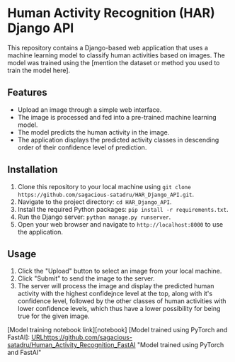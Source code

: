 # Human Activity Recognition (HAR) Django API

This repository contains a Django-based web application that uses a machine learning model to classify human activities based on images. The model was trained using the [mention the dataset or method you used to train the model here].

## Features

- Upload an image through a simple web interface.
- The image is processed and fed into a pre-trained machine learning model.
- The model predicts the human activity in the image.
- The application displays the predicted activity classes in descending order of their confidence level of prediction.

## Installation

1. Clone this repository to your local machine using `git clone https://github.com/sagacious-satadru/HAR_Django_API.git`.
2. Navigate to the project directory: `cd HAR_Django_API`.
3. Install the required Python packages: `pip install -r requirements.txt`.
4. Run the Django server: `python manage.py runserver`.
5. Open your web browser and navigate to `http://localhost:8000` to use the application.

## Usage

1. Click the "Upload" button to select an image from your local machine.
2. Click "Submit" to send the image to the server.
3. The server will process the image and display the predicted human activity with the highest confidejnce level at the top, along with it's confidence level, followed by the other classes of human activities with lower confidence levels, which thus have a lower possibility for being true for the given image. 


[Model training notebook link][notebook]
[Model trained using PyTorch and FastAI]: [URL](https://github.com/sagacious-satadru/Human_Activity_Recognition_FastAI)https://github.com/sagacious-satadru/Human_Activity_Recognition_FastAI "Model trained using PyTorch and FastAI"
